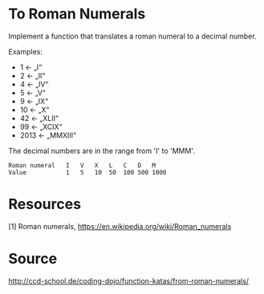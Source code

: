 # To Roman Numerals

Implement a function that translates a roman numeral to a decimal number.

Examples:

- 1 <- „I“
- 2 <- „II“
- 4 <- „IV“
- 5 <- „V“
- 9 <- „IX“
- 10 <- „X“
- 42 <- „XLII“
- 99 <- „XCIX“
- 2013 <- „MMXIII“

The decimal numbers are in the range from 'I' to 'MMM'.

```
Roman numeral	I	V	X	L	C	D	M
Value	        1	5	10	50	100	500	1000
```

# Resources

[1] Roman numerals, https://en.wikipedia.org/wiki/Roman_numerals

# Source

http://ccd-school.de/coding-dojo/function-katas/from-roman-numerals/
